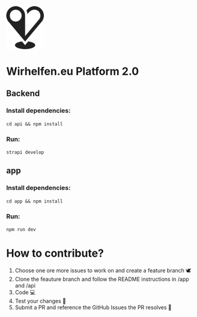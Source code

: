 <img src="app/public/WirHelfen_Logo_Schwarz.png" alt="logo" width="100"/>

# Wirhelfen.eu Platform 2.0

## Backend
### **Install dependencies:**
```
cd api && npm install
```

### **Run:**
```
strapi develop
```

## app
### **Install dependencies:**
```
cd app && npm install
```

### **Run:**
```
npm run dev
```


# How to contribute?
1. Choose one ore more issues to work on and create a feature branch 🕊️
2. Clone the feauture branch and follow the README instructions in /app and /api
3. Code 💻
4. Test your changes 📝
5. Submit a PR and reference the GitHub Issues the PR resolves 🙌


